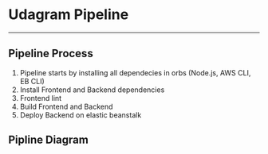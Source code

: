# Udagram Pipeline
---

## Pipeline Process
1. Pipeline starts by installing all dependecies in orbs (Node.js, AWS CLI, EB CLI)
2. Install Frontend and Backend dependencies
3. Frontend lint
4. Build Frontend and Backend
5. Deploy Backend on elastic beanstalk

## Pipline Diagram
[Pipeline]:https://github.com/yasmeenturky/udagram-deploy/blob/master/documentation/Pipeline.png
